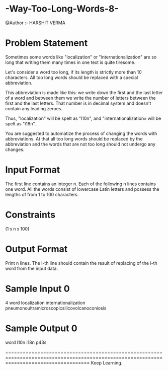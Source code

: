 # -Way-Too-Long-Words-8-
@Author :-  HARSHIT VERMA

Problem Statement
=========================================================================================================================================
Sometimes some words like "localization" or "internationalization" are so long that writing them many times in one text is quite tiresome.

Let's consider a word too long, if its length is strictly more than 10 characters. All too long words should be replaced with a special abbreviation.

This abbreviation is made like this: we write down the first and the last letter of a word and between them we write the number of letters between the first and the last letters. That number is in decimal system and doesn't contain any leading zeroes.

Thus, "localization" will be spelt as "l10n", and "internationalization» will be spelt as "i18n".

You are suggested to automatize the process of changing the words with abbreviations. At that all too long words should be replaced by the abbreviation and the words that are not too long should not undergo any changes.

Input Format
=========================================================================================================================================
The first line contains an integer n. Each of the following n lines contains one word. All the words consist of lowercase Latin letters and possess the lengths of from 1 to 100 characters.

Constraints
=========================================================================================================================================
(1 ≤ n ≤ 100)

Output Format
=========================================================================================================================================
Print n lines. The i-th line should contain the result of replacing of the i-th word from the input data.

Sample Input 0
=========================================================================================================================================
4
word
localization
internationalization
pneumonoultramicroscopicsilicovolcanoconiosis

Sample Output 0
=========================================================================================================================================
word
l10n
i18n
p43s


=========================================================================================================================================
Keep Learning.
